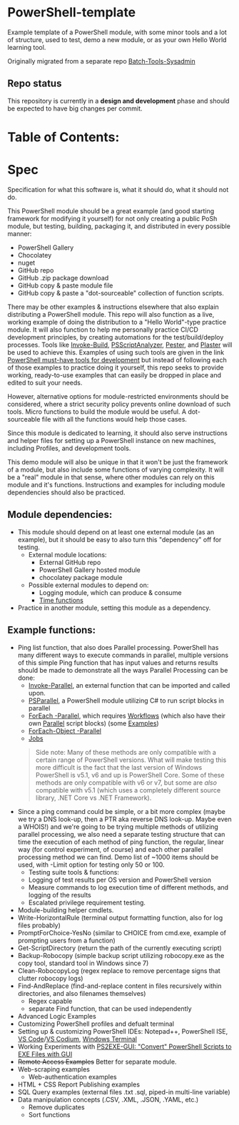 # PowerShell-template
Example template of a PowerShell module, with some minor tools and a lot of structure, used to test, demo a new module, or as your own Hello World learning tool.

Originally migrated from a separate repo [Batch-Tools-Sysadmin](https://github.com/Kerbalnut/Batch-Tools-SysAdmin/milestone/6?closed=1)

## Repo status

This repository is currently in a **design and development** phase and should be expected to have big changes per commit.

# Table of Contents:

# Spec

Specification for what this software is, what it should do, what it should not do.

This PowerShell module should be a great example (and good starting framework for modifying it yourself) for not only creating a public PoSh module, but testing, building, packaging it, and distributed in every possible manner:

- PowerShell Gallery
- Chocolatey
- nuget
- GitHub repo
- GitHub .zip package download
- GitHub copy & paste module file
- GitHub copy & paste a "dot-sourceable" collection of function scripts.

There may be other examples & instructions elsewhere that also explain distributing a PowerShell module. This repo will also function as a live, working example of doing the distribution to a "Hello World"-type practice module. It will also function to help me personally practice CI/CD development principles, by creating automations for the test/build/deploy processes. Tools like [Invoke-Build](http://duffney.io/GettingStartedWithInvokeBuild), [PSScriptAnalyzer](https://mikefrobbins.com/2015/11/19/using-psscriptanalyzer-to-check-your-powershell-code-for-best-practices/), [Pester](https://devblogs.microsoft.com/scripting/what-is-pester-and-why-should-i-care/), and [Plaster](https://overpoweredshell.com/Working-with-Plaster/) will be used to achieve this. Examples of using such tools are given in the link [PowerShell must-have tools for development](https://bitsofknowledge.net/2018/03/24/powershell-must-have-tools-for-development/) but instead of following each of those examples to practice doing it yourself, this repo seeks to provide working, ready-to-use examples that can easily be dropped in place and edited to suit your needs.

However, alternative options for module-restricted environments should be considered, where a strict security policy prevents online download of such tools. Micro functions to build the module would be useful. A dot-sourceable file with all the functions would help those cases.

Since this module is dedicated to learning, it should also serve instructions and helper files for setting up a PowerShell instance on new machines, including Profiles, and development tools.

This demo module will also be unique in that it won't be just the framework of a module, but also include some functions of varying complexity. It will be a "real" module in that sense, where other modules can rely on this module and it's functions. Instructions and examples for including module dependencies should also be practiced.

## Module dependencies:

- This module should depend on at least one external module (as an example), but it should be easy to also turn this "dependency" off for testing.
  - External module locations:
    - External GitHub repo
    - PowerShell Gallery hosted module
    - chocolatey package module
  - Possible external modules to depend on:
    - Logging module, which can produce & consume
    - [Time functions](https://github.com/Kerbalnut/TimeFunctions)
- Practice in another module, setting this module as a dependency.

## Example functions:

- Ping list function, that also does Parallel processing. PowerShell has many different ways to execute commands in parallel, multiple versions of this simple Ping function that has input values and returns results should be made to demonstrate all the ways Parallel Processing can be done:
  - [Invoke-Parallel](https://github.com/RamblingCookieMonster/Invoke-Parallel), an external function that can be imported and called upon.
  - [PSParallel](https://github.com/powercode/PSParallel), a PowerShell module utilizing C# to run script blocks in parallel
  - [ForEach -Parallel](https://docs.microsoft.com/en-us/powershell/module/psworkflow/about/about_foreach-parallel?view=powershell-5.1), which requires [Workflows](https://docs.microsoft.com/en-us/powershell/module/psworkflow/about/about_workflows?view=powershell-5.1) (which also have their own [Parallel](https://docs.microsoft.com/en-us/powershell/module/psworkflow/about/about_parallel?view=powershell-5.1) script blocks) (some [Examples](https://www.petri.com/introduction-to-parallel-powershell-processing))
  - [ForEach-Object -Parallel](https://devblogs.microsoft.com/powershell/powershell-foreach-object-parallel-feature/)
  - [Jobs](https://devblogs.microsoft.com/scripting/parallel-processing-with-jobs-in-powershell/)
  > Side note: Many of these methods are only compatible with a certain range of PowerShell versions. What will make testing this more difficult is the fact that the last version of Windows PowerShell is v5.1, v6 and up is PowerShell Core. Some of these methods are only compatible with v6 or v7, but some are *also* compatible with v5.1 (which uses a completely different source library, .NET Core vs .NET Framework).
- Since a ping command could be simple, or a bit more complex (maybe we try a DNS look-up, then a PTR aka reverse DNS look-up. Maybe even a WHOIS!) and we're going to be trying multiple methods of utilizing parallel processing, we also need a separate testing structure that can time the execution of each method of ping function, the regular, linear way (for control experiment, of course) and each other parallel processing method we can find. Demo list of ~1000 items should be used, with -Limit option for testing only 50 or 100.
  - Testing suite tools & functions:
  - Logging of test results per OS version and PowerShell version
  - Measure commands to log execution time of different methods, and logging of the results
  - Escalated privilege requirement testing.
- Module-building helper cmdlets.
- Write-HorizontalRule (terminal output formatting function, also for log files probably)
- PromptForChoice-YesNo (similar to CHOICE from cmd.exe, example of prompting users from a function)
- Get-ScriptDirectory (return the path of the currently executing script)
- Backup-Robocopy (simple backup script utilizing robocopy.exe as the copy tool, standard tool in Windows since 7)
- Clean-RobocopyLog (regex replace to remove percentage signs that clutter robocopy logs)
- Find-AndReplace (find-and-replace content in files recursively within directories, and also filenames themselves)
  - Regex capable
  - separate Find function, that can be used independently
- Advanced Logic Examples
- Customizing PowerShell profiles and defualt terminal
- Setting up & customizing PowerShell IDEs: Notepad++, PowerShell ISE, [VS Code](https://github.com/microsoft/vscode)/[VS Codium](https://github.com/VSCodium/vscodium), [Windows Terminal](https://github.com/microsoft/terminal)
- Working Experiments with [PS2EXE-GUI: "Convert" PowerShell Scripts to EXE Files with GUI](https://gallery.technet.microsoft.com/scriptcenter/PS2EXE-GUI-Convert-e7cb69d5)
- ~~Remote Access Examples~~ Better for separate module.
- Web-scraping examples
  - Web-authentication examples
- HTML + CSS Report Publishing examples
- SQL Query examples (external files .txt .sql, piped-in multi-line variable)
- Data manipulation concepts (.CSV, .XML, .JSON, .YAML, etc.)
  - Remove duplicates
  - Sort functions
